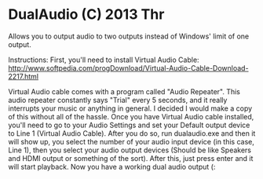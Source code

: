 DualAudio (C) 2013 Thr
=======

Allows you to output audio to two outputs instead of Windows' limit of one output.

Instructions:
First, you'll need to install Virtual Audio Cable:
http://www.softpedia.com/progDownload/Virtual-Audio-Cable-Download-2217.html

Virtual Audio cable comes with a program called "Audio Repeater". This audio repeater constantly says "Trial" every 5 seconds, and it really interrupts your music or anything in general. I decided I would make a copy of this without all of the hassle.
Once you have Virtual Audio cable installed, you'll need to go to your Audio Settings and set your Default output device to Line 1 (Virtual Audio Cable).
After you do so, run dualaudio.exe and then it will show up, you select the number of your audio input device (in this case, Line 1), then you select your audio output devices (Should be like Speakers and HDMI output or something of the sort). After this, just press enter and it will start playback. Now you have a working dual audio output (:
